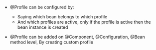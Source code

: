 * @Profile can be configured by:
    * Saying which bean belongs to which profile
    * And which profiles are active, only if the profile is active then the bean instance is created

* @Profile can be added on @Component, @Configuration, @Bean method level, By creating custom profile